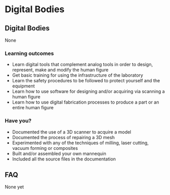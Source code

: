 # Digital Bodies

## Digital Bodies

None
### Learning outcomes

* Learn digital tools that complement analog tools in order to design, represent, make and modify the human figure
* Get basic training for using the infrastructure of the laboratory
* Learn the safety procedures to be followed to protect yourself and the equipment
* Learn how to use software for designing and/or acquiring via scanning a human figure
* Learn how to use digital fabrication processes to produce a part or an entire human figure

### Have you?

* Documented the use of a 3D scanner to acquire a model
* Documented the process of repairing a 3D mesh
* Experimented with any of the techniques of milling, laser cutting, vacuum forming or composites
* Built and/or assembled your own mannequin
* Included all the source files in the documentation

## FAQ

None yet
